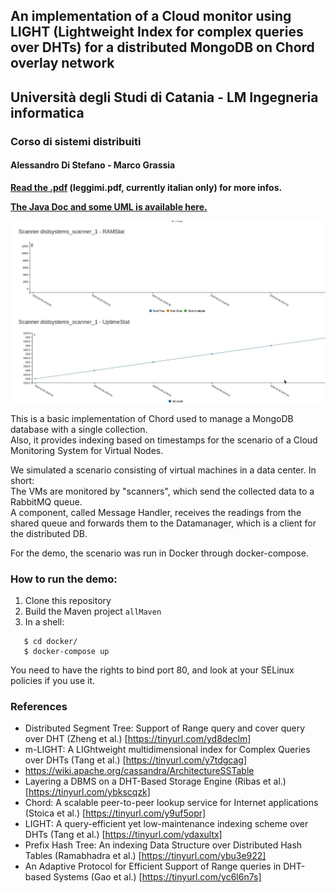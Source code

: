 ## An implementation of a Cloud monitor using LIGHT (Lightweight Index for complex queries over DHTs) for a distributed MongoDB on Chord overlay network

## Università degli Studi di Catania - LM Ingegneria informatica

### Corso di sistemi distribuiti

#### Alessandro Di Stefano - Marco Grassia

**[Read the .pdf](leggimi.pdf) (leggimi.pdf, currently italian only) for more infos.**

**[The Java Doc and some UML is available here.](https://emarco.github.io/sysmonitoring-dht-db-replica-manager/)**

![Screenshot](docs/img.jpg?raw=true)

This is a basic implementation of Chord used to manage a MongoDB database with a single collection.\
Also, it provides indexing based on timestamps for the scenario of a Cloud Monitoring System for Virtual Nodes.

We simulated a scenario consisting of virtual machines in a data center. In short:\
The VMs are monitored by "scanners", which send the collected data to a RabbitMQ queue.\
A component, called Message Handler, receives the readings from the shared queue and forwards them to the Datamanager, which is a client for the distributed DB.

For the demo, the scenario was run in Docker through docker-compose.

### How to run the demo:
1. Clone this repository
1. Build the Maven project `allMaven`
1. In a shell:

```   
   $ cd docker/
   $ docker-compose up
```

You need to have the rights to bind port 80, and look at your SELinux policies if you use it.

### References

- Distributed Segment Tree: Support of Range query and cover  query over DHT (Zheng et al.) [https://tinyurl.com/yd8declm]
- m-LIGHT: A LIGhtweight multidimensional index for Complex Queries over DHTs (Tang et al.) [https://tinyurl.com/y7tdgcag]
- https://wiki.apache.org/cassandra/ArchitectureSSTable
- Layering a DBMS on a DHT-Based Storage Engine (Ribas et al.) [https://tinyurl.com/ybkscqzk]
- Chord: A scalable peer-to-peer lookup service for Internet applications (Stoica et al.) [https://tinyurl.com/y9uf5opr]
- LIGHT: A query-efficient yet low-maintenance indexing scheme over DHTs (Tang et al.) [https://tinyurl.com/ydaxultx]
- Prefix Hash Tree: An indexing Data Structure over Distributed Hash Tables (Ramabhadra et al.) [https://tinyurl.com/ybu3e922]
- An Adaptive Protocol for Efficient Support of Range queries in DHT-based Systems (Gao et al.) [https://tinyurl.com/yc6l6n7s]
